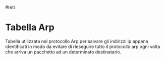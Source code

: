 #reti 
# Tabella Arp
Tabella utilizzata nel protocollo Arp per salvare gli indirizzi ip appena identificati in modo da evitare di rieseguire tutto il protocollo arp ogni volta che arriva un pacchetto ad un determinato destinatario.